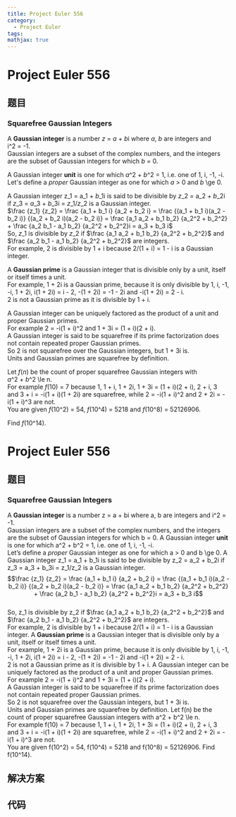```yaml
---
title: Project Euler 556
category:
  - Project Euler
tags:
mathjax: true
---
```

<escape><!-- more --></escape>
    
# Project Euler 556
## 题目
### Squarefree Gaussian Integers


A <b>Gaussian integer</b> is a number <var>z</var> = <var>a</var> + <var>b</var>i where <var>a</var>, <var>b</var> are integers and i^2 = -1.<br />
Gaussian integers are a subset of the complex numbers, and the integers are the subset of Gaussian integers for which <var>b</var> = 0.

A Gaussian integer <b>unit</b> is one for which <var>a</var>^2 + <var>b</var>^2 = 1, i.e. one of 1, i, -1, -i.<br />
Let's define a <i>proper</i> Gaussian integer as one for which <var>a</var> > 0 and <var>b</var> \ge 0.

A Gaussian integer z_1 = a_1 + <var>b</var>_1i is said to be divisible by <var>z</var>_2 = a_2 + <var>b</var>_2i if <var>z</var>_3 = <var>a</var>_3 + <var>b</var>_3i = <var>z</var>_1/<var>z</var>_2 is a Gaussian integer.<br />
$\frac {z_1} {z_2} = \frac {a_1 + b_1 i} {a_2 + b_2 i} = \frac {(a_1 + b_1 i)(a_2 - b_2 i)} {(a_2 + b_2 i)(a_2 - b_2 i)} = \frac {a_1 a_2 + b_1 b_2} {a_2^2 + b_2^2} + \frac  {a_2 b_1 - a_1 b_2}  {a_2^2 + b_2^2}i = a_3 + b_3 i$<br />
So, <var>z</var>_1 is divisible by <var>z</var>_2 if $\frac {a_1 a_2 + b_1 b_2} {a_2^2 + b_2^2}$ and $\frac  {a_2 b_1 - a_1 b_2}  {a_2^2 + b_2^2}$ are integers.<br />
For example, 2 is divisible by 1 + i because 2/(1 + i) = 1 - i is a Gaussian integer.

A <b>Gaussian prime</b> is a Gaussian integer that is divisible only by a unit, itself or itself times a unit.<br />
For example, 1 + 2i is a Gaussian prime, because it is only divisible by 1, i, -1, -i, 1 + 2i, i(1 + 2i) = i - 2, -(1 + 2i) = -1 - 2i and -i(1 + 2i) = 2 - i.<br />
2 is not a Gaussian prime as it is divisible by 1 + i.

A Gaussian integer can be uniquely factored as the product of a unit and proper Gaussian primes.<br />
For example 2 = -i(1 + i)^2 and 1 + 3i = (1 + i)(2 + i).<br />
A Gaussian integer is said to be squarefree if its prime factorization does not contain repeated proper Gaussian primes.<br />
So 2 is not squarefree over the Gaussian integers, but 1 + 3i is.<br />
Units and Gaussian primes are squarefree by definition.

Let <var>f</var>(<var>n</var>) be the count of proper squarefree Gaussian integers with <var>a</var>^2 + <var>b</var>^2 \le n.<br />
For example <var>f</var>(10) = 7 because 1, 1 + i, 1 + 2i, 1 + 3i = (1 + i)(2 + i), 2 + i, 3 and 3 + i = -i(1 + i)(1 + 2i) are squarefree, while 2 = -i(1 + i)^2 and 2 + 2i = -i(1 + i)^3 are not.<br />
You are given <var>f</var>(10^2) = 54, <var>f</var>(10^4) = 5218 and <var>f</var>(10^8) = 52126906.

Find <var>f</var>(10^14).



# Project Euler 556
## 题目
### Squarefree Gaussian Integers

A <b>Gaussian integer</b> is a number z = a + bi where a, b are integers and i^2 = -1.<br>Gaussian integers are a subset of the complex numbers, and the integers are the subset of Gaussian integers for which b = 0.
A Gaussian integer <b>unit</b> is one for which a^2 + b^2 = 1, i.e. one of 1, i, -1, -i.<br>Let’s define a <i>proper</i> Gaussian integer as one for which a > 0 and b \ge 0.
A Gaussian integer z_1 = a_1 + b_1i is said to be divisible by z_2 = a_2 + b_2i if z_3 = a_3 + b_3i = z_1/z_2 is a Gaussian integer.<br>$$\frac {z_1} {z_2} = \frac {a_1 + b_1 i} {a_2 + b_2 i} = \frac {(a_1 + b_1 i)(a_2 - b_2 i)} {(a_2 + b_2 i)(a_2 - b_2 i)} = \frac {a_1 a_2 + b_1 b_2} {a_2^2 + b_2^2} + \frac  {a_2 b_1 - a_1 b_2}  {a_2^2 + b_2^2}i = a_3 + b_3 i$$<br>So, z_1 is divisible by z_2 if $\frac {a_1 a_2 + b_1 b_2} {a_2^2 + b_2^2}$ and $\frac  {a_2 b_1 - a_1 b_2}  {a_2^2 + b_2^2}$ are integers.<br>For example, 2 is divisible by 1 + i because 2/(1 + i) = 1 - i is a Gaussian integer.
A <b>Gaussian prime</b> is a Gaussian integer that is divisible only by a unit, itself or itself times a unit.<br>For example, 1 + 2i is a Gaussian prime, because it is only divisible by 1, i, -1, -i, 1 + 2i, i(1 + 2i) = i - 2, -(1 + 2i) = -1 - 2i and -i(1 + 2i) = 2 - i.<br>2 is not a Gaussian prime as it is divisible by 1 + i.
A Gaussian integer can be uniquely factored as the product of a unit and proper Gaussian primes.<br>For example 2 = -i(1 + i)^2 and 1 + 3i = (1 + i)(2 + i).<br>A Gaussian integer is said to be squarefree if its prime factorization does not contain repeated proper Gaussian primes.<br>So 2 is not squarefree over the Gaussian integers, but 1 + 3i is.<br>Units and Gaussian primes are squarefree by definition.
Let f(n) be the count of proper squarefree Gaussian integers with a^2 + b^2 \le n.<br>For example f(10) = 7 because 1, 1 + i, 1 + 2i, 1 + 3i = (1 + i)(2 + i), 2 + i, 3 and 3 + i = -i(1 + i)(1 + 2i) are squarefree, while 2 = -i(1 + i)^2 and 2 + 2i = -i(1 + i)^3 are not.<br>You are given f(10^2) = 54, f(10^4) = 5218 and f(10^8) = 52126906.
Find f(10^14).


## 解决方案


## 代码


